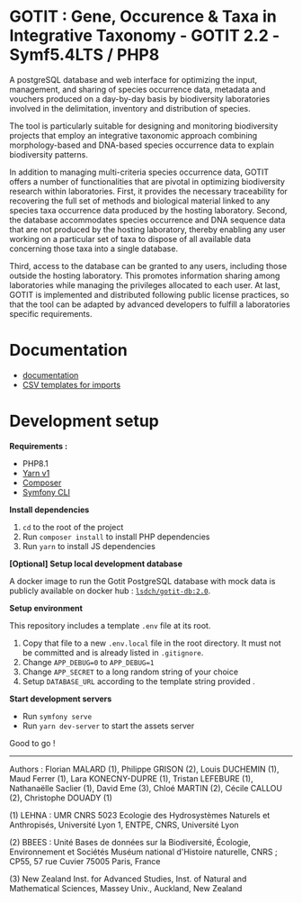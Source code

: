 # GOTIT : Gene, Occurence & Taxa in Integrative Taxonomy - GOTIT 2.2 -Symf5.4LTS / PHP8

A postgreSQL database and web interface for optimizing the input, management, and sharing of species occurrence data, metadata and vouchers produced on a day-by-day basis by biodiversity laboratories involved in the delimitation, inventory and distribution of species.

The tool is particularly suitable for designing and monitoring biodiversity projects that employ an integrative taxonomic approach combining morphology-based and DNA-based species occurrence data to explain biodiversity patterns.

In addition to managing multi-criteria species occurrence data, GOTIT offers a number of functionalities that are pivotal in optimizing biodiversity research within laboratories. First, it provides the necessary traceability for recovering the full set of methods and biological material linked to any species taxa occurrence data produced by the hosting laboratory. Second, the database accommodates species occurrence and DNA sequence data that are not produced by the hosting laboratory, thereby enabling any user working on a particular set of taxa to dispose of all available data concerning those taxa into a single database.

Third, access to the database can be granted to any users, including those outside the hosting laboratory. This promotes information sharing among laboratories while managing the privileges allocated to each user. At last, GOTIT is implemented and distributed following public license practices, so that the tool can be adapted by advanced developers to fulfill a laboratories specific requirements.



# Documentation

- [documentation](./docs/)
- [CSV templates for imports](./assets/imports)

# Development setup

**Requirements :**

- PHP8.1
- [Yarn v1](https://classic.yarnpkg.com/)
- [Composer](https://getcomposer.org/)
- [Symfony CLI](https://symfony.com/download)

**Install dependencies**
 1. `cd` to the root of the project
 2. Run `composer install` to install PHP dependencies
 3. Run `yarn` to install JS dependencies

**[Optional] Setup local development database**

A docker image to run the Gotit PostgreSQL database with mock data is publicly available on docker hub : [`lsdch/gotit-db:2.0`](https://hub.docker.com/repository/docker/lsdch/gotit-db).

**Setup environment**

This repository includes a template `.env` file at its root.
1. Copy that file to a new `.env.local` file in the root directory. It must not be committed and is already listed in `.gitignore`.
2. Change `APP_DEBUG=0` to `APP_DEBUG=1`
3. Change `APP_SECRET` to a long random string of your choice
4. Setup `DATABASE_URL` according to the template string provided .

**Start development servers**
- Run `symfony serve`
- Run `yarn dev-server` to start the assets server

Good to go !

---

Authors : Florian MALARD (1), Philippe GRISON (2), Louis DUCHEMIN (1), Maud Ferrer (1), Lara KONECNY-DUPRE (1), Tristan LEFEBURE (1), Nathanaëlle Saclier (1), David Eme (3), Chloé MARTIN (2), Cécile CALLOU (2), Christophe DOUADY (1)

(1) LEHNA : UMR CNRS 5023 Ecologie des Hydrosystèmes Naturels et Anthropisés, Université Lyon 1, ENTPE, CNRS, Université Lyon

(2) BBEES : Unité Bases de données sur la Biodiversité, Écologie, Environnement et Sociétés Muséum national d'Histoire naturelle, CNRS ; CP55, 57 rue Cuvier 75005 Paris, France

(3) New Zealand Inst. for Advanced Studies, Inst. of Natural and Mathematical Sciences, Massey Univ., Auckland, New Zealand